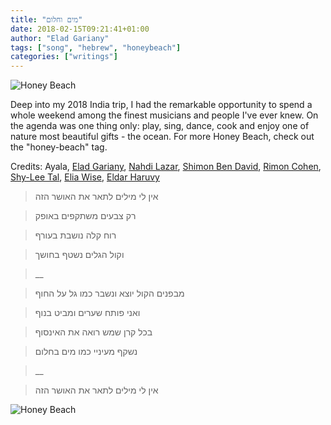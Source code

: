 ```yaml
---
title: "מים וחלום"
date: 2018-02-15T09:21:41+01:00
author: "Elad Gariany"
tags: ["song", "hebrew", "honeybeach"]
categories: ["writings"]
---
```


![Honey Beach](IMG_20190216_170559.jpg)

Deep into my 2018 India trip, I had the remarkable opportunity to spend a whole weekend among the finest musicians and people I've ever knew. On the agenda was one thing only: play, sing, dance, cook and enjoy one of nature most beautiful gifts - the ocean. For more Honey Beach, check out the "honey-beach" tag.

Credits:
Ayala,
[Elad Gariany](https://www.gariany.com),
[Nahdi Lazar](https://www.facebook.com/halazarya/?eid=ARAyDYwcciXOuJVoYhyvf6dY_wP36UUpWkaL1e5wTPx2L5nUfCNwyOiDIt-2vfYVnY3TYCZo17ABwMZm),
[Shimon Ben David](https://www.facebook.com/%D7%A9%D7%9E%D7%A2%D7%95%D7%9F-%D7%91%D7%9F-%D7%93%D7%95%D7%93-Shimon-Ben-David-801112116920720/?ref=br_rs),
[Rimon Cohen](https://www.facebook.com/discoveryourownvoice/),
[Shy-Lee Tal](https://www.facebook.com/profile.php?id=2078213642485560&ref=br_rs),
[Elia Wise](https://www.facebook.com/profile.php?id=100013677522030),
[Eldar Haruvy](https://www.facebook.com/eldarhar)

> אין לי מילים לתאר את האושר הזה

> רק צבעים משתקפים באופק

> רוח קלה נושבת בעורף

> וקול הגלים נשטף בחושך

> __

> מבפנים הקול יוצא ונשבר כמו גל על החוף

> ואני פותח שערים ומביט בנוף

> בכל קרן שמש רואה את האינסוף

> נשקף מעיניי כמו מים בחלום

> __

>אין לי מילים לתאר את האושר הזה

![Honey Beach](IMG_20190215_202856.jpg)
